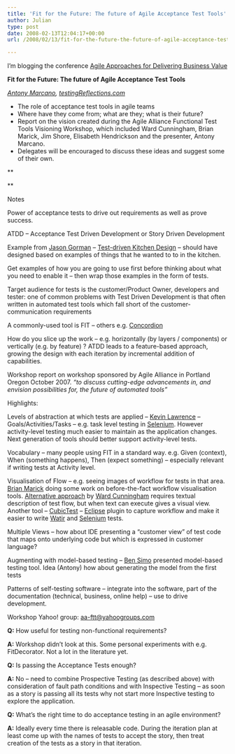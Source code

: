 ```yaml
---
title: 'Fit for the Future: The future of Agile Acceptance Test Tools'
author: Julian
type: post
date: 2008-02-13T12:04:17+00:00
url: /2008/02/13/fit-for-the-future-the-future-of-agile-acceptance-test-tools/

---
```

I’m blogging the conference [Agile Approaches for Delivering Business Value][1]

**Fit for the Future: The future of Agile Acceptance Test Tools**

_[Antony Marcano][2], [testingReflections.com][3]_

  * The role of acceptance test tools in agile teams
  * Where have they come from; what are they; what is their future?
  * Report on the vision created during the Agile Alliance Functional Test Tools Visioning Workshop, which included Ward Cunningham, Brian Marick, Jim Shore, Elisabeth Hendrickson and the presenter, Antony Marcano.
  * Delegates will be encouraged to discuss these ideas and suggest some of their own.

**
  
** 
  
<!--more-->

Notes

Power of acceptance tests to drive out requirements as well as prove success.

ATDD – Acceptance Test Driven Development or Story Driven Development

Example from [Jason Gorman][4] – [Test-driven Kitchen Design][5] – should have designed based on examples of things that he wanted to to in the kitchen.

Get examples of how you are going to use first before thinking about what you need to enable it – then wrap those examples in the form of tests.

Target audience for tests is the customer/Product Owner, developers and tester: one of common problems with Test Driven Development is that often written in automated test tools which fall short of the customer-communication requirements

A commonly-used tool is FIT – others e.g. [Concordion][6]

How do you slice up the work – e.g. horizontally (by layers / components) or vertically (e.g. by feature) ? ATDD leads to a feature-based approach, growing the design with each iteration by incremental addition of capabilities.

Workshop report on workshop sponsored by Agile Alliance in Portland Oregon October 2007. _“to discuss cutting-edge advancements in, and envision possibilities for, the future of automated tools”_

Highlights:

Levels of abstraction at which tests are applied – [Kevin Lawrence][7] – Goals/Activities/Tasks – e.g. task level testing in [Selenium][8]. However activity-level testing much easier to maintain as the application changes. Next generation of tools should better support activity-level tests.

Vocabulary – many people using FIT in a standard way. e.g. Given (context), When (something happens), Then (expect something) – especially relevant if writing tests at Activity level.

Visualisation of Flow – e.g. seeing images of workflow for tests in that area. [Brian Marick][9] doing some work on before-the-fact workflow visualisation tools. [Alternative approach][10] by [Ward Cunningham][11] requires textual description of test flow, but when text can execute gives a visual view. Another tool – [CubicTest][12] – [Eclipse][13] plugin to capture workflow and make it easier to write [Watir][14] and [Selenium][8] tests.

Multiple Views – how about IDE presenting a “customer view” of test code that maps onto underlying code but which is expressed in customer language?

Augmenting with model-based testing – [Ben Simo][15] presented model-based testing tool. Idea (Antony) how about generating the model from the first tests

Patterns of self-testing software – integrate into the software, part of the documentation (technical, business, online help) – use to drive development.

Workshop Yahoo! group: <aa-ftt@yahoogroups.com>

**Q:** How useful for testing non-functional requirements?

**A:** Workshop didn’t look at this. Some personal experiments with e.g. FitDecorator. Not a lot in the literature yet.

**Q:** Is passing the Acceptance Tests enough?

**A:** No – need to combine Prospective Testing (as described above) with consideration of fault path conditions and with Inspective Testing – as soon as a story is passing all its tests why not start more Inspective testing to explore the application.

**Q:** What’s the right time to do acceptance testing in an agile environment?

**A:** Ideally every time there is releasable code. During the iteration plan at least come up with the names of tests to accept the story, then treat creation of the tests as a story in that iteration.

 [1]: https://www.unicom.co.uk/product_detail.asp?prdid=1547
 [2]: https://www.testingreflections.com/blog/2
 [3]: https://www.testingreflections.com/
 [4]: https://parlezuml.com/blog/
 [5]: https://www.parlezuml.com/blog/?postid=490
 [6]: https://www.concordion.org/
 [7]: https://www.developertesting.com/archives/individual_weblogs-kevin_lawrence-index.html
 [8]: https://selenium.openqa.org/
 [9]: https://www.testing.com/cgi-bin/blog
 [10]: https://dev.eclipse.org/portal/myfoundation/tests/index.php
 [11]: https://c2.com/~ward/
 [12]: https://boss.bekk.no/cubictest/
 [13]: https://www.eclipse.org/
 [14]: https://wtr.rubyforge.org/
 [15]: https://www.questioningsoftware.com/